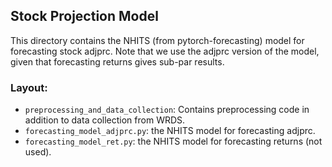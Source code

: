 ## Stock Projection Model

This directory contains the NHITS (from pytorch-forecasting) model for forecasting stock adjprc. Note that we use the adjprc version of the model, given that forecasting returns gives sub-par results. 

### Layout:
- `preprocessing_and_data_collection`: Contains preprocessing code in addition to data collection from WRDS.
- `forecasting_model_adjprc.py`: the NHITS model for forecasting adjprc.
- `forecasting_model_ret.py`: the NHITS model for forecasting returns (not used).